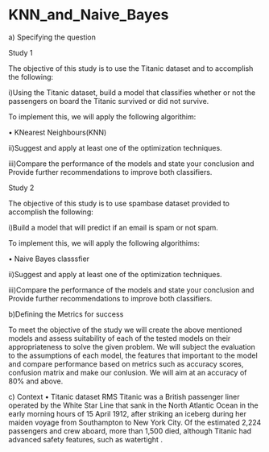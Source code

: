 # KNN_and_Naive_Bayes

a) Specifying the question
 
Study 1

The objective of this study is to use the Titanic dataset and to accomplish the following:

i)Using the Titanic dataset, build a model that classifies whether or not the passengers on board the Titanic survived or did not survive.

To implement this, we will apply the following algorithim:

•	KNearest Neighbours(KNN)

ii)Suggest and apply at least one of the optimization techniques.

iii)Compare the performance of the models and state your conclusion and Provide further recommendations to improve both classifiers.

Study 2
 
The objective of this study is to use spambase dataset provided to accomplish the following:

i)Build a model that will predict if an email is spam or not spam.

To implement this, we will apply the following algorithims:

•	Naive Bayes classsfier

ii)Suggest and apply at least one of the optimization techniques.

iii)Compare the performance of the models and state your conclusion and Provide further recommendations to improve both classifiers.

 
b)Defining the Metrics for success
 
To meet the objective of the study we will create the above mentioned models and assess suitability of each of the tested models on their appropriateness to solve the given problem.
We will subject the evaluation to the assumptions of each model, the features that important to the model and compare performance based on metrics such as accuracy scores, confusion matrix and make our conlusion. We will aim at an accuracy of 80% and above.
 
c) Context 
•	Titanic dataset
RMS Titanic was a British passenger liner operated by the White Star Line that sank in the North Atlantic Ocean in the early morning hours of 15 April 1912, after striking an iceberg during her maiden voyage from Southampton to New York City. Of the estimated 2,224 passengers and crew aboard, more than 1,500 died, although Titanic had advanced safety features, such as watertight .
